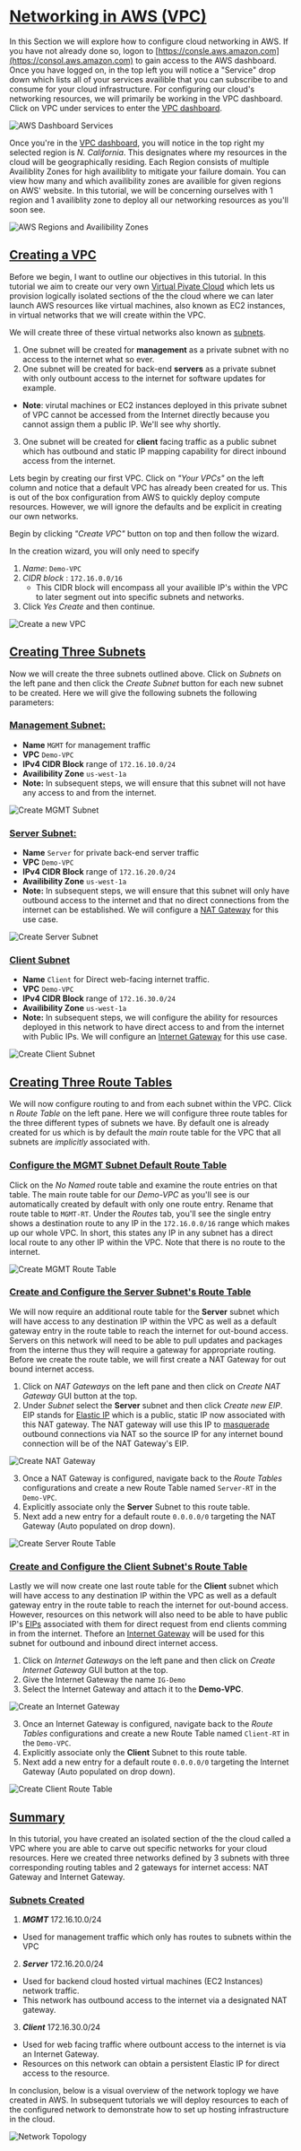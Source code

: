 # [Networking in AWS (VPC)](#VPC) #
In this Section we will explore how to configure cloud networking in AWS. If you have not already done so, logon to [https://consle.aws.amazon.com](https://consol.aws.amazon.com) to gain access to the AWS dashboard. Once you have logged on, in the top left you will notice a "Service" drop down which lists all of your services availible that you can subscribe to and consume for your cloud infrastructure. For configuring our cloud's networking resources, we will primarily be working in the VPC dashboard. Click on VPC under services to enter the [VPC dashboard](https://console.aws.amazon.com/vpc/). 

![AWS Dashboard Services](images/AWS-VPC-Dashboard.gif)

Once you're in the [VPC dashboard](https://console.aws.amazon.com/vpc/), you will notice in the top right my selected region is *N. California*. This designates where my resources in the cloud will be geographically residing. Each Region consists of multiple Availiblity Zones for high availiblity to mitigate your failure domain. You can view how many and which availibility zones are availible for given regions on AWS' website. In this tutorial, we will be concerning ourselves with 1 region and 1 availiblity zone to deploy all our networking resources as you'll soon see.

![AWS Regions and Availibility Zones](images/AWS-AZ.gif)

## [Creating a VPC](#VPC-Wizard) ##
Before we begin, I want to outline our objectives in this tutorial. In this tutorial we aim to create our very own [Virtual Pivate Cloud](http://docs.aws.amazon.com/AmazonVPC/latest/UserGuide/VPC_Subnets.html) which lets us provision logically isolated sections of the the cloud where we can later launch AWS resources like virtual machines, also known as EC2 instances, in virtual networks that we will create within the VPC. 

We will create three of these virtual networks also known as [subnets](http://docs.aws.amazon.com/AmazonVPC/latest/UserGuide/VPC_Subnets.html). 

1. One subnet will be created for **management** as a private subnet with no access to the internet what so ever.
2. One subnet will be created for back-end **servers** as a private subnet with only outbount access to the internet for software updates for example. 
  * **Note**: virutal machines or EC2 instances deployed in this private subnet of VPC cannot be accessed from the Internet directly because you cannot assign them a public IP. We'll see why shortly.
  
3. One subnet will be created for **client** facing traffic as a public subnet which has outbound and static IP mapping capability for direct inbound access from the internet. 

Lets begin by creating our first VPC. Click on *"Your VPCs"* on the left column and notice that a default VPC has already been created for us. This is out of the box configuration from AWS to quickly deploy compute resources. However, we will ignore the defaults and be explicit in creating our own networks.

Begin by clicking *"Create VPC"* button on top and then follow the wizard. 

In the creation wizard, you will only need to specify

1.  *Name*: `Demo-VPC`
2.  *CIDR block* : `172.16.0.0/16`
	  * This CIDR block will encompass all your availible IP's within the VPC to later segment out into specific subnets and networks.
3. Click *Yes Create* and then continue. 

![Create a new VPC](images/new-VPC.gif)

## [Creating Three Subnets](#VPC-Subnets) ##

Now we will create the three subnets outlined above. Click on *Subnets* on the left pane and then click the *Create Subnet* button for each new subnet to be created. Here we will give the following subnets the following parameters: 

### [Management Subnet:](#MGMT-Subnet) ###

  * **Name** `MGMT` for management traffic
  * **VPC** `Demo-VPC`
  * **IPv4 CIDR Block** range of `172.16.10.0/24`
  * **Availibility Zone** `us-west-1a`
  * **Note:** In subsequent steps, we will ensure that this subnet will not have any access to and from the internet.

![Create MGMT Subnet](images/MGMT-subnet.gif)

### [Server Subnet:](#Server-Subnet)  ###

  * **Name** `Server` for private back-end server traffic
  * **VPC** `Demo-VPC`
  * **IPv4 CIDR Block** range of `172.16.20.0/24`
  * **Availibility Zone** `us-west-1a`
  * **Note:** In subsequent steps, we will ensure that this subnet will only have outbound access to the internet and that no direct connections from the internet can be established. We will configure a [NAT Gateway](http://docs.aws.amazon.com/AmazonVPC/latest/UserGuide/vpc-nat-gateway.html) for this use case.

![Create Server Subnet](images/Server-subnet.gif)

### [Client Subnet](#Client-Subnet) ###

  * **Name** `Client` for Direct web-facing internet traffic. 
  * **VPC** `Demo-VPC`
  * **IPv4 CIDR Block** range of `172.16.30.0/24` 
  * **Availibility Zone** `us-west-1a`
  * **Note:** In subsequent steps, we will configure the ability for resources deployed in this network to have direct access to and from the internet with Public IPs. We will configure an [Internet Gateway](http://docs.aws.amazon.com/AmazonVPC/latest/UserGuide/VPC_Internet_Gateway.html) for this use case.

![Create Client Subnet](images/Client-subnet.gif)

## [Creating Three Route Tables](#Route-Tables) ##

We will now configure routing to and from each subnet within the VPC. Click n *Route Table* on the left pane. Here we will configure three route tables for the three different types of subnets we have. By default one is already created for us which is by default the *main* route table for the VPC that all subnets are *implicitly* associated with. 

### [Configure the MGMT Subnet Default Route Table](#MGMT-RT) ###

Click on the *No Named* route table and examine the route entries on that table.   The main route table for our *Demo-VPC* as you'll see is our automatically created by default with only one route entry. Rename that route table to `MGMT-RT`. Under the *Routes* tab, you'll see the single entry shows a destination route to any IP in the `172.16.0.0/16` range which makes up our whole VPC. In short, this states any IP in any subnet has a direct local route to any other IP within the VPC. Note that there is no route to the internet. 

![Create MGMT Route Table](images/MGMT-RT.gif)

### [Create and Configure the Server Subnet's Route Table ](#Server-RT) ###

We will now require an additional route table for the **Server** subnet which will have access to any destination IP within the VPC as well as a default gateway entry in the route table to reach the internet for out-bound access. Servers on this network will need to be able to pull updates and packages from the interne thus they will require a gateway for appropriate routing. Before we create the route table, we will first create a NAT Gateway for out bound internet access. 

1. Click on *NAT Gateways* on the left pane and then click on *Create NAT Gateway* GUI button at the top.
2. Under *Subnet* select the **Server** subnet and then click *Create new EIP*. EIP stands for [Elastic IP](http://docs.aws.amazon.com/AWSEC2/latest/UserGuide/elastic-ip-addresses-eip.html#eip-basics}) which is a public, static IP now associated with this NAT gateway. The NAT gateway will use this IP to [masquerade](http://www.oreilly.com/openbook/linag2/book/ch11.html) outbound connections via NAT so the source IP for any internet bound connection will be of the NAT Gateway's EIP.

![Create NAT Gateway](images/NAT-GW.gif)

3. Once a NAT Gateway is configured, navigate back to the *Route Tables* configurations and create a new Route Table named `Server-RT` in the `Demo-VPC`. 
4. Explicitly associate only the **Server** Subnet to this route table.
5. Next add a new entry for a default route `0.0.0.0/0` targeting the NAT Gateway (Auto populated on drop down).

![Create Server Route Table](images/Server-RT.gif)

### [Create and Configure the Client Subnet's Route Table](#Client-RT) ###

Lastly we will now create one last route table for the **Client** subnet which will have access to any destination IP within the VPC as well as a default gateway entry in the route table to reach the internet for out-bound access. However, resources on this network will also need to be able to have public IP's  [EIPs](http://docs.aws.amazon.com/AWSEC2/latest/UserGuide/elastic-ip-addresses-eip.html#eip-basics}) associated with them for direct request from end clients comming in from the internet. Thefore an [Internet Gateway](http://docs.aws.amazon.com/AmazonVPC/latest/UserGuide/VPC_Internet_Gateway.html) will be used for this subnet for outbound and inbound direct internet access. 

1. Click on *Internet Gateways* on the left pane and then click on *Create Internet Gateway* GUI button at the top.
2. Give the Internet Gateway the name `IG-Demo`
3. Select the Internet Gateway and attach it to the **Demo-VPC**. 

![Create an Internet Gateway](images/IG-GW.gif)

3. Once an Internet Gateway is configured, navigate back to the *Route Tables* configurations and create a new Route Table named `Client-RT` in the `Demo-VPC`. 
4. Explicitly associate only the **Client** Subnet to this route table.
5. Next add a new entry for a default route `0.0.0.0/0` targeting the Internet Gateway (Auto populated on drop down).

![Create Client Route Table](images/Client-RT.gif)

## [Summary](#VPC-Summary) ##

In this tutorial, you have created an isolated section of the the cloud called a VPC where you are able to carve out specific networks for your cloud resources. Here we created three networks defined by 3 subnets with three corresponding routing tables and 2 gateways for internet access: NAT Gateway and Internet Gateway. 

### [Subnets Created](#Created-Subnets) ###
 
1. ***MGMT*** 172.16.10.0/24
  * Used for management traffic which only has routes to subnets within the VPC
2. ***Server*** 172.16.20.0/24
  * Used for backend cloud hosted virtual machines (EC2 Instances) network traffic. 
  * This network has outbound access to the internet via a designated NAT gateway.
3. ***Client*** 172.16.30.0/24
  * Used for web facing traffic where outbount access to the internet is via an Internet Gateway. 
  * Resources on this network can obtain a persistent Elastic IP for direct access to the resource.

In conclusion, below is a visual overview of the network toplogy we have created in AWS. In subsequent tutorials we will deploy resources to each of the configured network to demonstrate how to set up hosting infrastructure in the cloud.

![Network Topology](images/Base-NTW-Topology.jpg)
 


